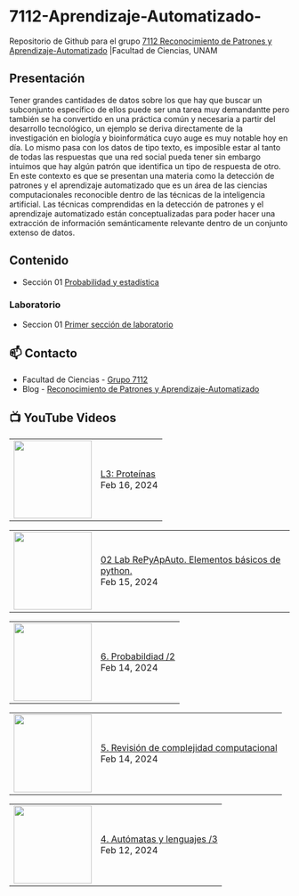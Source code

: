 # 7112-Aprendizaje-Automatizado-
Repositorio de Github para el grupo   [7112 Reconocimiento de Patrones y Aprendizaje-Automatizado](https://www.fciencias.unam.mx/docencia/horarios/presentacion/347481) |Facultad de Ciencias, UNAM

## Presentación
Tener grandes cantidades de datos sobre los que hay que buscar un subconjunto específico de ellos puede ser una tarea muy demandantte pero también se ha convertido en una práctica común y necesaria a partir del desarrollo tecnológico, un ejemplo se deriva directamente de la investigación en biología y bioinformática cuyo auge es muy notable hoy en día. Lo mismo pasa con los datos de tipo texto, es imposible estar al tanto de todas las respuestas que una red social pueda tener sin embargo intuimos que hay algún patrón que identifica un tipo de respuesta de otro. En este contexto es que se presentan una materia como la detección de patrones y el aprendizaje automatizado que es un área de las ciencias computacionales reconocible dentro de las técnicas de la inteligencia artificial. Las técnicas comprendidas en la detección de patrones y el aprendizaje automatizado están conceptualizadas para poder hacer una extracción de información semánticamente relevante dentro de un conjunto extenso de datos.

## Contenido
- Sección 01  [Probabilidad y estadística](https://github.com/7122-Aprendizaje-Automatizado/7112-Aprendizaje-Automatizado-/tree/main/Secci%C3%B3n%2001%20Probabilidad%20y%20Estadistica)

### Laboratorio
- Seccion 01  [Primer sección de laboratorio](https://github.com/7122-Aprendizaje-Automatizado/7112-Aprendizaje-Automatizado-/tree/main/Secci%C3%B3n01-Laboratorio)


## 📫 Contacto
- Facultad de Ciencias - [Grupo 7112](https://www.fciencias.unam.mx/docencia/horarios/presentacion/347481)
- Blog - [Reconocimiento de Patrones y Aprendizaje-Automatizado](https://sites.google.com/view/patronesciencias/inicio)

##  📺 	YouTube Videos
<!-- BLOG-POST-LIST:START --><table><tr><td><a href="https://www.youtube.com/watch?v=ozjff0DDZDQ"><img width="140px" src="https://i.ytimg.com/vi/ozjff0DDZDQ/mqdefault.jpg"></a></td>
<td><a href="https://www.youtube.com/watch?v=ozjff0DDZDQ">L3: Proteínas</a><br/>Feb 16, 2024</td></tr></table>
<table><tr><td><a href="https://www.youtube.com/watch?v=JnryndsBNOo"><img width="140px" src="https://i.ytimg.com/vi/JnryndsBNOo/mqdefault.jpg"></a></td>
<td><a href="https://www.youtube.com/watch?v=JnryndsBNOo">02 Lab RePyApAuto. Elementos básicos de python.</a><br/>Feb 15, 2024</td></tr></table>
<table><tr><td><a href="https://www.youtube.com/watch?v=7dQRaYEzF7U"><img width="140px" src="https://i.ytimg.com/vi/7dQRaYEzF7U/mqdefault.jpg"></a></td>
<td><a href="https://www.youtube.com/watch?v=7dQRaYEzF7U">6. Probabildiad /2</a><br/>Feb 14, 2024</td></tr></table>
<table><tr><td><a href="https://www.youtube.com/watch?v=UrKdQxRYJ5Q"><img width="140px" src="https://i.ytimg.com/vi/UrKdQxRYJ5Q/mqdefault.jpg"></a></td>
<td><a href="https://www.youtube.com/watch?v=UrKdQxRYJ5Q">5. Revisión de complejidad computacional</a><br/>Feb 14, 2024</td></tr></table>
<table><tr><td><a href="https://www.youtube.com/watch?v=mSEiW4Mnl3s"><img width="140px" src="https://i.ytimg.com/vi/mSEiW4Mnl3s/mqdefault.jpg"></a></td>
<td><a href="https://www.youtube.com/watch?v=mSEiW4Mnl3s">4. Autómatas y lenguajes /3</a><br/>Feb 12, 2024</td></tr></table>
<!-- BLOG-POST-LIST:END -->
